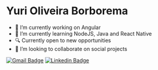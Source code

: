   # Yuri Oliveira Borborema

- 🔭 I’m currently working on Angular
- 🌱 I’m currently learning NodeJS, Java and React Native
- 🔍 Currently open to new opportunities
- 👯 I’m looking to collaborate on social projects

[![Gmail Badge](https://img.shields.io/badge/-Gmail-c14438?style=flat-square&logo=Gmail&logoColor=white&link=mailto:yuriborborema10@gmail.com)](mailto:yuriborborema10@gmail.com)
[![Linkedin Badge](https://img.shields.io/badge/-LinkedIn-blue?style=flat-square&logo=Linkedin&logoColor=white&link=https://www.linkedin.com//)](https://www.linkedin.com/in/jos%C3%A9-julio-umbelino-57264b209/)

<!--https://dev.to/yuriborborema-->
